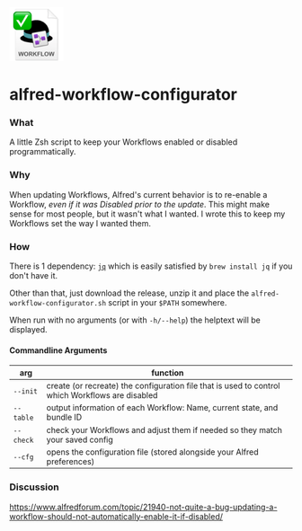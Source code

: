 <img src="./icon.png" width="96" />

# alfred-workflow-configurator

### What

A little Zsh script to keep your Workflows enabled or disabled programmatically.

### Why

When updating Workflows, Alfred's current behavior is to re-enable a Workflow, _even if it was Disabled prior to the update_. This might make sense for most people, but it wasn't what I wanted. I wrote this to keep my Workflows set the way I wanted them.

### How

There is 1 dependency: [`jq`](https://jqlang.github.io/jq/) which is easily satisfied by `brew install jq` if you don't have it.

Other than that, just download the release, unzip it and place the `alfred-workflow-configurator.sh` script in your `$PATH` somewhere.

When run with no arguments (or with `-h/--help`) the helptext will be displayed.

#### Commandline Arguments

|arg|function|
|---|---|
|`--init`|create (or recreate) the configuration file that is used to control which Workflows are disabled|
|`--table`|output information of each Workflow: Name, current state, and bundle ID|
|`--check`|check your Workflows and adjust them if needed so they match your saved config|
|`--cfg`|opens the configuration file (stored alongside your Alfred preferences)|

### Discussion

https://www.alfredforum.com/topic/21940-not-quite-a-bug-updating-a-workflow-should-not-automatically-enable-it-if-disabled/
